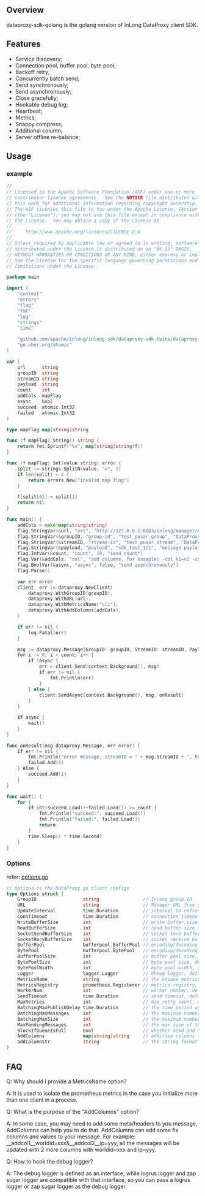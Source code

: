 ## Overview

dataproxy-sdk-golang is the golang version of InLong DataProxy client SDK.

## Features

- Service discovery;
- Connection pool, buffer pool, byte pool;
- Backoff retry;
- Concurrently batch send;
- Send synchronously;
- Send asynchronously;
- Close gracefully;
- Hookable debug log;
- Heartbeat;
- Metrics;
- Snappy compress;
- Additional column;
- Server offline re-balance;

## Usage

### example

``` go
//
// Licensed to the Apache Software Foundation (ASF) under one or more
// contributor license agreements.  See the NOTICE file distributed with
// this work for additional information regarding copyright ownership.
// The ASF licenses this file to You under the Apache License, Version 2.0
// (the "License"); you may not use this file except in compliance with
// the License.  You may obtain a copy of the License at
//
//     http://www.apache.org/licenses/LICENSE-2.0
//
// Unless required by applicable law or agreed to in writing, software
// distributed under the License is distributed on an "AS IS" BASIS,
// WITHOUT WARRANTIES OR CONDITIONS OF ANY KIND, either express or implied.
// See the License for the specific language governing permissions and
// limitations under the License.

package main

import (
	"context"
	"errors"
	"flag"
	"fmt"
	"log"
	"strings"
	"time"

	"github.com/apache/inlong/inlong-sdk/dataproxy-sdk-twins/dataproxy-sdk-golang/dataproxy"
	"go.uber.org/atomic"
)

var (
	url      string
	groupID  string
	streamID string
	payload  string
	count    int
	addCols  mapFlag
	async    bool
	succeed  atomic.Int32
	failed   atomic.Int32
)

type mapFlag map[string]string

func (f mapFlag) String() string {
	return fmt.Sprintf("%v", map[string]string(f))
}

func (f mapFlag) Set(value string) error {
	split := strings.SplitN(value, "=", 2)
	if len(split) < 2 {
		return errors.New("invalid map flag")
	}

	f[split[0]] = split[1]
	return nil
}

func main() {
	addCols = make(map[string]string)
	flag.StringVar(&url, "url", "http://127.0.0.1:8083/inlong/manager/openapi/dataproxy/getIpList", "DataProxy Manager URL")
	flag.StringVar(&groupID, "group-id", "test_pusar_group", "DataProxy group ID")
	flag.StringVar(&streamID, "stream-id", "test_pusar_stream", "DataProxy stream ID")
	flag.StringVar(&payload, "payload", "sdk_test_1|1", "message payload")
	flag.IntVar(&count, "count", 10, "send count")
	flag.Var(&addCols, "col", "add columns, for example: -col k1=v1 -col k2=v2")
	flag.BoolVar(&async, "async", false, "send asynchronously")
	flag.Parse()

	var err error
	client, err := dataproxy.NewClient(
		dataproxy.WithGroupID(groupID),
		dataproxy.WithURL(url),
		dataproxy.WithMetricsName("cli"),
		dataproxy.WithAddColumns(addCols),
	)

	if err != nil {
		log.Fatal(err)
	}

	msg := dataproxy.Message{GroupID: groupID, StreamID: streamID, Payload: []byte(payload)}
	for i := 0; i < count; i++ {
		if !async {
			err = client.Send(context.Background(), msg)
			if err != nil {
				fmt.Println(err)
			}
		} else {
			client.SendAsync(context.Background(), msg, onResult)
		}
	}

	if async {
		wait()
	}
}

func onResult(msg dataproxy.Message, err error) {
	if err != nil {
		fmt.Println("error message, streamID = " + msg.StreamID + ", Payload = " + string(msg.Payload))
		failed.Add(1)
	} else {
		succeed.Add(1)
	}
}

func wait() {
	for {
		if int(succeed.Load()+failed.Load()) >= count {
			fmt.Println("succeed:", succeed.Load())
			fmt.Println("failed:", failed.Load())
			return
		}
		time.Sleep(1 * time.Second)
	}
}

```

### Options

refer: [options.go](dataproxy/options.go)

``` go
// Options is the DataProxy go client configs
type Options struct {
	GroupID                 string                // InLong group ID
	URL                     string                // Manager URL from where the discoverer to get the endpoint list of a DataProxy cluster
	UpdateInterval          time.Duration         // interval to refresh the endpoint list, default: 5m
	ConnTimeout             time.Duration         // connection timeout: default: 3000ms
	WriteBufferSize         int                   // write buffer size in bytes, default: 16M
	ReadBufferSize          int                   // read buffer size in bytes, default: 16M
	SocketSendBufferSize    int                   // socket send buffer size in bytes, default: 16M
	SocketRecvBufferSize    int                   // socket receive buffer size in bytes, default: 16M
	BufferPool              bufferpool.BufferPool // encoding/decoding buffer pool, if not given, SDK will init a new one
	BytePool                bufferpool.BytePool   // encoding/decoding byte pool, if not given, SDK will init a new one
	BufferPoolSize          int                   // buffer pool size, default: 409600
	BytePoolSize            int                   // byte pool size, default: 409600
	BytePoolWidth           int                   // byte pool width, default: equals to BatchingMaxSize
	Logger                  logger.Logger         // debug logger, default: stdout
	MetricsName             string                // the unique metrics name of this SDK, used to isolate metrics in the case that more than 1 client are initialized in one process
	MetricsRegistry         prometheus.Registerer // metrics registry, default: prometheus.DefaultRegisterer
	WorkerNum               int                   // worker number, default: 8
	SendTimeout             time.Duration         // send timeout, default: 30000ms
	MaxRetries              int                   // max retry count, default: 2
	BatchingMaxPublishDelay time.Duration         // the time period within which the messages sent will be batched, default: 10ms
	BatchingMaxMessages     int                   // the maximum number of messages permitted in a batch, default: 10
	BatchingMaxSize         int                   // the maximum number of bytes permitted in a batch, default: 4K
	MaxPendingMessages      int                   // the max size of the queue holding the messages pending to receive an acknowledgment from the broker, default: 409600
	BlockIfQueueIsFull      bool                  // whether Send and SendAsync block if producer's message queue is full, default: false
	AddColumns              map[string]string     // addition columns to add to the message, for example: __addcol1__worldid=xxx&__addcol2__ip=yyy, all the message will be added 2 more columns with worldid=xxx and ip=yyy
	addColumnStr            string                // the string format of the AddColumns, just a cache, used internal
}
```

## FAQ

Q: Why should I provide a MetricsName option?

A: It is used to isolate the prometheus metrics in the case you initialize more than one client in a process.

Q: What is the purpose of the "AddColumns" option?

A: In some case, you may need to add some meta/headers to you message, AddColumns can help you to do that. AddColumns can add some fix columns and values to your message. For example: \_\_addcol1\_\_worldid=xxx&\_\_addcol2\_\_ip=yyy, all the messages will be updated with 2 more columns with worldid=xxx and ip=yyy.

Q: How to hook the debug logger?

A: The debug logger is defined as an interface, while logrus logger and zap sugar logger are compatible with that interface, so you can pass a logrus logger or zap sugar logger as the debug logger.
